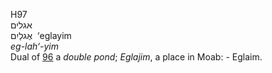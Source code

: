 <body>
  <p>H97<br>  אגלים  <br> אֶגלַיִם  ‎  ‘eglayim  <br><i>eg-lah‘-yim </i><br>Dual of <a href="h0096.htm">96</a>  a <i>double</i> <i>pond</i>; <i>Eglajim</i>, a place in Moab: - Eglaim.<br></p>
 </body>